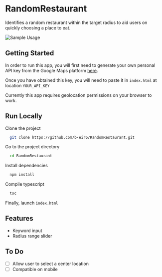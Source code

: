 
# RandomRestaurant

Identifies a random restaurant within the target radius to aid users on quickly choosing a place to eat.

![Sample Usage](https://github.com/b-eir6/RandomRestaurant/blob/main/SampleUsage.gif)
## Getting Started

In order to run this app, you will first need to generate your own personal API key from the Google Maps platform [here](https://www.google.com/search?q=google+maps+api+getting+started&rlz=1C1GCEU_enNZ922NZ922&oq=google+maps+api+getting&aqs=chrome.0.69i59j69i57j35i39l2j0i512j69i60l3.3280j0j7&sourceid=chrome&ie=UTF-8).

Once you have obtained this key, you will need to paste it in `index.html` at location `YOUR_API_KEY`

Currently this app requires geolocation permissions on your browser to work.
## Run Locally

Clone the project

```bash
  git clone https://github.com/b-eir6/RandomRestaurant.git
```

Go to the project directory

```bash
  cd RandomRestaurant
```

Install dependencies

```bash
  npm install
```

Compile typescript
```bash
  tsc
```

Finally, launch `index.html`
## Features
- Keyword input
- Radius range slider
## To Do
- [ ]   Allow user to select a center location
- [ ]   Compatible on mobile
